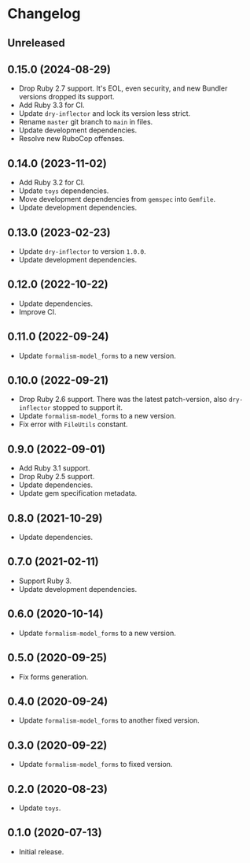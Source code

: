 # Changelog

## Unreleased

## 0.15.0 (2024-08-29)

*   Drop Ruby 2.7 support.
    It's EOL, even security, and new Bundler versions dropped its support.
*   Add Ruby 3.3 for CI.
*   Update `dry-inflector` and lock its version less strict.
*   Rename `master` git branch to `main` in files.
*   Update development dependencies.
*   Resolve new RuboCop offenses.

## 0.14.0 (2023-11-02)

*   Add Ruby 3.2 for CI.
*   Update `toys` dependencies.
*   Move development dependencies from `gemspec` into `Gemfile`.
*   Update development dependencies.

## 0.13.0 (2023-02-23)

*   Update `dry-inflector` to version `1.0.0`.
*   Update development dependencies.

## 0.12.0 (2022-10-22)

*   Update dependencies.
*   Improve CI.

## 0.11.0 (2022-09-24)

*   Update `formalism-model_forms` to a new version.

## 0.10.0 (2022-09-21)

*   Drop Ruby 2.6 support.
    There was the latest patch-version, also `dry-inflector` stopped to support it.
*   Update `formalism-model_forms` to a new version.
*   Fix error with `FileUtils` constant.

## 0.9.0 (2022-09-01)

*   Add Ruby 3.1 support.
*   Drop Ruby 2.5 support.
*   Update dependencies.
*   Update gem specification metadata.

## 0.8.0 (2021-10-29)

*   Update dependencies.

## 0.7.0 (2021-02-11)

*   Support Ruby 3.
*   Update development dependencies.

## 0.6.0 (2020-10-14)

*   Update `formalism-model_forms` to a new version.

## 0.5.0 (2020-09-25)

*   Fix forms generation.

## 0.4.0 (2020-09-24)

*   Update `formalism-model_forms` to another fixed version.

## 0.3.0 (2020-09-22)

*   Update `formalism-model_forms` to fixed version.

## 0.2.0 (2020-08-23)

*   Update `toys`.

## 0.1.0 (2020-07-13)

*   Initial release.
